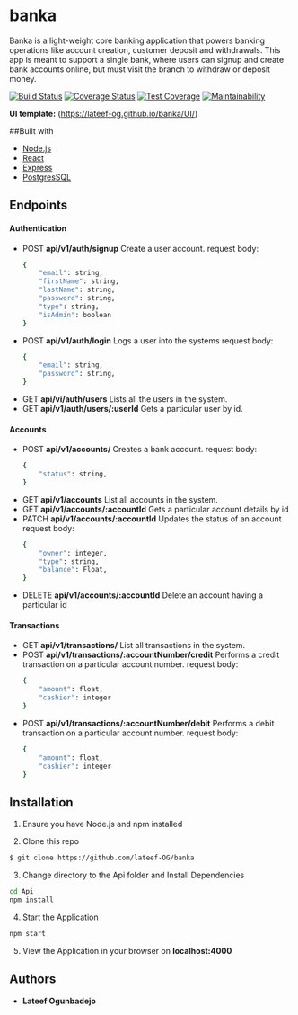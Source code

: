 # banka
Banka is a light-weight core banking application that powers banking operations like account creation, customer deposit and withdrawals. This app is meant to support a single bank, where users can signup and create bank accounts online, but must visit the branch to withdraw or deposit money.

[![Build Status](https://travis-ci.org/lateef-OG/banka.svg?branch=dev)](https://travis-ci.org/lateef-OG/banka)
[![Coverage Status](https://coveralls.io/repos/github/lateef-OG/banka/badge.svg?branch=dev)](https://coveralls.io/github/lateef-OG/banka?branch=dev)
[![Test Coverage](https://api.codeclimate.com/v1/badges/1a93d58fca21551a1d3a/test_coverage)](https://codeclimate.com/github/lateef-OG/banka/test_coverage)
[![Maintainability](https://api.codeclimate.com/v1/badges/1a93d58fca21551a1d3a/maintainability)](https://codeclimate.com/github/lateef-OG/banka/maintainability)

**UI template:** (https://lateef-og.github.io/banka/UI/)

##Built with
- [Node.js](https://nodejs.org/en/)
- [React](https://reactjs.org)
- [Express](https://expressjs.com)
- [PostgresSQL](https://postgresql.org)

## Endpoints
#### Authentication
- POST **api/v1/auth/signup** Create a user account.
    request body: 
    ```bash
    {
        "email": string,
        "firstName": string,
        "lastName": string,
        "password": string,
        "type": string,
        "isAdmin": boolean
    }
    ```
- POST **api/v1/auth/login** Logs a user into the systems
    request body:
    ```bash
    {
        "email": string,
        "password": string,
    }
    ```
- GET **api/vi/auth/users** Lists all the users in the system.
- GET **api/v1/auth/users/:userId** Gets a particular user by id.
#### Accounts
- POST **api/v1/accounts/** Creates a bank account.
    request body:
    ```bash
    {
        "status": string,
    }
    ```
- GET **api/v1/accounts** List all accounts in the system.
- GET **api/v1/accounts/:accountId** Gets a particular account details by id
- PATCH **api/v1/accounts/:accountId** Updates the status of an account
    request body:
    ```bash
    {
        "owner": integer,
        "type": string,
        "balance": Float,
    }
    ```
- DELETE **api/v1/accounts/:accountId** Delete an account having a particular id
#### Transactions
- GET **api/v1/transactions/** List all transactions in the system.
- POST **api/v1/transactions/:accountNumber/credit** Performs a credit transaction on a particular account number.
    request body:
    ```bash
    {
        "amount": float,
        "cashier": integer
    }
    ```
- POST **api/v1/transactions/:accountNumber/debit** Performs a debit transaction on a particular account number.
    request body:
    ```bash
    {
        "amount": float,
        "cashier": integer
    }
    ```

## Installation
1. Ensure you have Node.js and npm installed

2. Clone this repo
```bash
$ git clone https://github.com/lateef-OG/banka
```
3. Change directory to the Api folder and Install Dependencies
```bash
cd Api
npm install
```
4. Start the Application
```bash
npm start
```
5. View the Application in your browser on **localhost:4000**

## Authors
* **Lateef Ogunbadejo**
